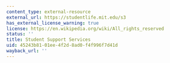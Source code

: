 ```yaml
---
content_type: external-resource
external_url: https://studentlife.mit.edu/s3
has_external_license_warning: true
license: https://en.wikipedia.org/wiki/All_rights_reserved
status: ''
title: Student Support Services
uid: 45243b81-01ee-4f2d-8ad0-f4f996f7d41d
wayback_url: ''
---
```


